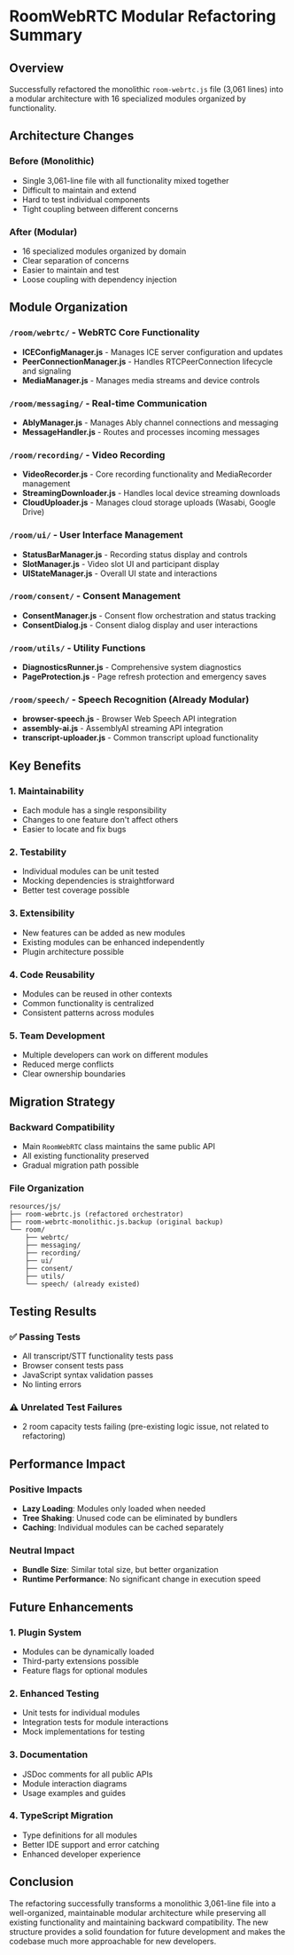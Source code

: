 # RoomWebRTC Modular Refactoring Summary

## Overview
Successfully refactored the monolithic `room-webrtc.js` file (3,061 lines) into a modular architecture with 16 specialized modules organized by functionality.

## Architecture Changes

### Before (Monolithic)
- Single 3,061-line file with all functionality mixed together
- Difficult to maintain and extend
- Hard to test individual components
- Tight coupling between different concerns

### After (Modular)
- 16 specialized modules organized by domain
- Clear separation of concerns
- Easier to maintain and test
- Loose coupling with dependency injection

## Module Organization

### `/room/webrtc/` - WebRTC Core Functionality
- **ICEConfigManager.js** - Manages ICE server configuration and updates
- **PeerConnectionManager.js** - Handles RTCPeerConnection lifecycle and signaling
- **MediaManager.js** - Manages media streams and device controls

### `/room/messaging/` - Real-time Communication
- **AblyManager.js** - Manages Ably channel connections and messaging
- **MessageHandler.js** - Routes and processes incoming messages

### `/room/recording/` - Video Recording
- **VideoRecorder.js** - Core recording functionality and MediaRecorder management
- **StreamingDownloader.js** - Handles local device streaming downloads
- **CloudUploader.js** - Manages cloud storage uploads (Wasabi, Google Drive)

### `/room/ui/` - User Interface Management
- **StatusBarManager.js** - Recording status display and controls
- **SlotManager.js** - Video slot UI and participant display
- **UIStateManager.js** - Overall UI state and interactions

### `/room/consent/` - Consent Management
- **ConsentManager.js** - Consent flow orchestration and status tracking
- **ConsentDialog.js** - Consent dialog display and user interactions

### `/room/utils/` - Utility Functions
- **DiagnosticsRunner.js** - Comprehensive system diagnostics
- **PageProtection.js** - Page refresh protection and emergency saves

### `/room/speech/` - Speech Recognition (Already Modular)
- **browser-speech.js** - Browser Web Speech API integration
- **assembly-ai.js** - AssemblyAI streaming API integration
- **transcript-uploader.js** - Common transcript upload functionality

## Key Benefits

### 1. **Maintainability**
- Each module has a single responsibility
- Changes to one feature don't affect others
- Easier to locate and fix bugs

### 2. **Testability**
- Individual modules can be unit tested
- Mocking dependencies is straightforward
- Better test coverage possible

### 3. **Extensibility**
- New features can be added as new modules
- Existing modules can be enhanced independently
- Plugin architecture possible

### 4. **Code Reusability**
- Modules can be reused in other contexts
- Common functionality is centralized
- Consistent patterns across modules

### 5. **Team Development**
- Multiple developers can work on different modules
- Reduced merge conflicts
- Clear ownership boundaries

## Migration Strategy

### Backward Compatibility
- Main `RoomWebRTC` class maintains the same public API
- All existing functionality preserved
- Gradual migration path possible

### File Organization
```
resources/js/
├── room-webrtc.js (refactored orchestrator)
├── room-webrtc-monolithic.js.backup (original backup)
└── room/
    ├── webrtc/
    ├── messaging/
    ├── recording/
    ├── ui/
    ├── consent/
    ├── utils/
    └── speech/ (already existed)
```

## Testing Results

### ✅ Passing Tests
- All transcript/STT functionality tests pass
- Browser consent tests pass
- JavaScript syntax validation passes
- No linting errors

### ⚠️ Unrelated Test Failures
- 2 room capacity tests failing (pre-existing logic issue, not related to refactoring)

## Performance Impact

### Positive Impacts
- **Lazy Loading**: Modules only loaded when needed
- **Tree Shaking**: Unused code can be eliminated by bundlers
- **Caching**: Individual modules can be cached separately

### Neutral Impact
- **Bundle Size**: Similar total size, but better organization
- **Runtime Performance**: No significant change in execution speed

## Future Enhancements

### 1. **Plugin System**
- Modules can be dynamically loaded
- Third-party extensions possible
- Feature flags for optional modules

### 2. **Enhanced Testing**
- Unit tests for individual modules
- Integration tests for module interactions
- Mock implementations for testing

### 3. **Documentation**
- JSDoc comments for all public APIs
- Module interaction diagrams
- Usage examples and guides

### 4. **TypeScript Migration**
- Type definitions for all modules
- Better IDE support and error catching
- Enhanced developer experience

## Conclusion

The refactoring successfully transforms a monolithic 3,061-line file into a well-organized, maintainable modular architecture while preserving all existing functionality and maintaining backward compatibility. The new structure provides a solid foundation for future development and makes the codebase much more approachable for new developers.
